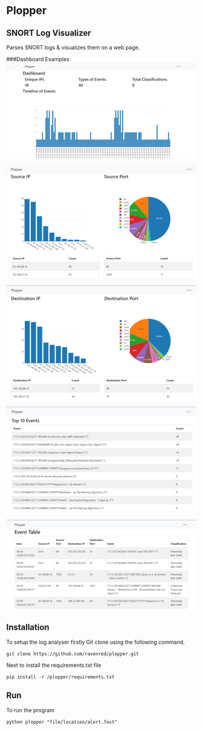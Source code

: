 # Plopper

##  SNORT Log Visualizer 
Parses SNORT logs & visualizes them on a web page.

###Dashboard Examples
![alt text](https://github.com/ravenred/Plopper/blob/master/dash1.PNG)

![alt text](https://github.com/ravenred/Plopper/blob/master/dash2.PNG)

![alt text](https://github.com/ravenred/Plopper/blob/master/dash3.PNG)

![alt text](https://github.com/ravenred/Plopper/blob/master/dash4.PNG)

![alt text](https://github.com/ravenred/Plopper/blob/master/dash5.PNG)

## Installation
To setup the log analyser firstly Git clone using the following command.
```
git clone https://github.com/ravenred/plopper.git
```
Next to install the requirements.txt file 
```
pip install -r /plopper/requirements.txt
```

## Run
To run the program
```
python plopper "file/location/alert.fast"
``` 



